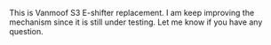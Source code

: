 This is Vanmoof S3 E-shifter replacement.
I am keep improving the mechanism since it is still under testing.
Let me know if you have any question.
